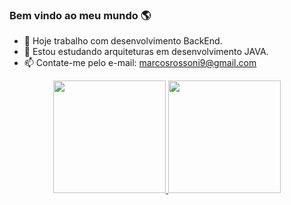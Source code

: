 ### Bem vindo ao meu mundo 🌎

- 🔭 Hoje trabalho com desenvolvimento BackEnd.
- 🌱 Estou estudando arquiteturas em desenvolvimento JAVA.
- 📫 Contate-me pelo e-mail: marcosrossoni9@gmail.com

<div align="center">
  <a href="https://github.com/MarcosRossoni">
  <img height="180em" src="https://github-readme-stats.vercel.app/api?username=MarcosRossoni&show_icons=true&theme=dark&include_all_commits=true&count_private=true"/>
  <img height="180em" src="https://github-readme-stats.vercel.app/api/top-langs/?username=MarcosRossoni&layout=compact&langs_count=7&theme=dark"/>
</div>
